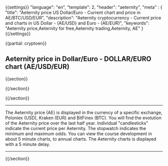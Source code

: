 {{settings}}
  "language": "en",
  "template": 2,
  "header": "aeternity",
  "meta" : {
    "title": "Aeternity price US Dollar/Euro - Current chart and price in AE/BTC/USD/EUR",
    "description": "Aeternity cryptocurrency - Current price and charts in US Dollar - (AE/USD) and Euro - (AE/EUR)",
    "keywords": "Aeternity price,Aeternity for free,Aeternity trading,Aeternity, AE"
  }
{{/settings}}

{{partial: cryptoen}}



## Aeternity price in **Dollar/Euro** -  DOLLAR/EURO chart **(AE/USD/EUR)**

{{section}}

<!-- TradingView Widget BEGIN -->
<script type="text/javascript">
baseUrl = "https://widgets.cryptocompare.com/";
var scripts = document.getElementsByTagName("script");
var embedder = scripts[ scripts.length - 1 ];
(function (){
var appName = encodeURIComponent(window.location.hostname);
if(appName==""){appName="local";}
var s = document.createElement("script");
s.type = "text/javascript";
s.async = true;
var theUrl = baseUrl+'serve/v3/coin/chart?fsym=AE&tsyms=USD,EUR,BTC';
s.src = theUrl + ( theUrl.indexOf("?") >= 0 ? "&" : "?") + "app=" + appName;
embedder.parentNode.appendChild(s);
})();
</script>
<!-- TradingView Widget END -->


{{/section}}



{{/section}}
- - -
The Aeternity price (AE) is displayed in the currency of a specific exchange, Poloniex (USD),  Kraken (EUR) and BitFinex (BTC). You will find the evolution of the Aeternity price over the last half year. Individual "candlesticks" indicate the current price per Aeternity. The stopwatch indicates the minimum and maximum odds. You can view the course development in about 5 minute charts, to annual charts. The Aeternity charts is displayed with a 5 minute delay.
- - -



{{/section}}


